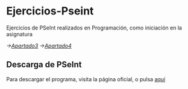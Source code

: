 # Ejercicios-Pseint

Ejercicios de PSeInt realizados en Programación, como iniciación en la asignatura

*->[Apartado3](https://github.com/MarcosMoralesAragon/Ejercicios_Pseint/tree/master/Apartado%203)*
*->[Apartado4](https://github.com/MarcosMoralesAragon/Ejercicios_Pseint/tree/master/Apartado%204)*

## Descarga de PSeInt

Para descargar el programa, visita la página oficial, o pulsa [aquí](http://pseint.sourceforge.net/)
